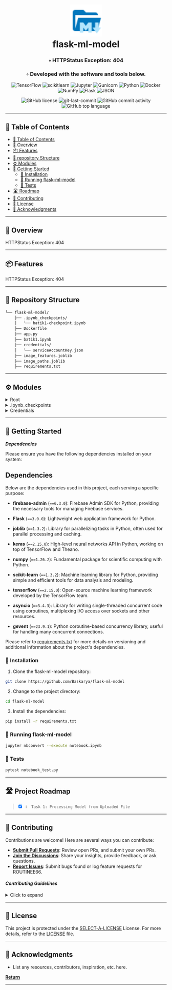 <div align="center">
<h1 align="center">
<img src="https://raw.githubusercontent.com/PKief/vscode-material-icon-theme/ec559a9f6bfd399b82bb44393651661b08aaf7ba/icons/folder-markdown-open.svg" width="100" />
<br>flask-ml-model</h1>
<h3>◦ HTTPStatus Exception: 404</h3>
<h3>◦ Developed with the software and tools below.</h3>

<p align="center">
<img src="https://img.shields.io/badge/TensorFlow-FF6F00.svg?style=flat&logo=TensorFlow&logoColor=white" alt="TensorFlow" />
<img src="https://img.shields.io/badge/scikitlearn-F7931E.svg?style=flat&logo=scikit-learn&logoColor=white" alt="scikitlearn" />
<img src="https://img.shields.io/badge/Jupyter-F37626.svg?style=flat&logo=Jupyter&logoColor=white" alt="Jupyter" />
<img src="https://img.shields.io/badge/Gunicorn-499848.svg?style=flat&logo=Gunicorn&logoColor=white" alt="Gunicorn" />
<img src="https://img.shields.io/badge/Python-3776AB.svg?style=flat&logo=Python&logoColor=white" alt="Python" />

<img src="https://img.shields.io/badge/Docker-2496ED.svg?style=flat&logo=Docker&logoColor=white" alt="Docker" />
<img src="https://img.shields.io/badge/NumPy-013243.svg?style=flat&logo=NumPy&logoColor=white" alt="NumPy" />
<img src="https://img.shields.io/badge/Flask-000000.svg?style=flat&logo=Flask&logoColor=white" alt="Flask" />
<img src="https://img.shields.io/badge/JSON-000000.svg?style=flat&logo=JSON&logoColor=white" alt="JSON" />
</p>
<img src="https://img.shields.io/github/license/Baskarya/flask-ml-model?style=flat&color=5D6D7E" alt="GitHub license" />
<img src="https://img.shields.io/github/last-commit/Baskarya/flask-ml-model?style=flat&color=5D6D7E" alt="git-last-commit" />
<img src="https://img.shields.io/github/commit-activity/m/Baskarya/flask-ml-model?style=flat&color=5D6D7E" alt="GitHub commit activity" />
<img src="https://img.shields.io/github/languages/top/Baskarya/flask-ml-model?style=flat&color=5D6D7E" alt="GitHub top language" />
</div>

---

## 📖 Table of Contents
- [📖 Table of Contents](#-table-of-contents)
- [📍 Overview](#-overview)
- [📦 Features](#-features)
- [📂 repository Structure](#-repository-structure)
- [⚙️ Modules](#modules)
- [🚀 Getting Started](#-getting-started)
    - [🔧 Installation](#-installation)
    - [🤖 Running flask-ml-model](#-running-flask-ml-model)
    - [🧪 Tests](#-tests)
- [🛣 Roadmap](#-roadmap)
- [🤝 Contributing](#-contributing)
- [📄 License](#-license)
- [👏 Acknowledgments](#-acknowledgments)

---


## 📍 Overview

HTTPStatus Exception: 404

---

## 📦 Features

HTTPStatus Exception: 404

---


## 📂 Repository Structure

```sh
└── flask-ml-model/
    ├── .ipynb_checkpoints/
    │   └── batik1-checkpoint.ipynb
    ├── Dockerfile
    ├── app.py
    ├── batik1.ipynb
    ├── credentials/
    │   └── serviceAccountKey.json
    ├── image_features.joblib
    ├── image_paths.joblib
    ├── requirements.txt

```

---


## ⚙️ Modules

<details closed><summary>Root</summary>

| File                                                                                           | Summary                   |
| ---                                                                                            | ---                       |
| [Dockerfile](https://github.com/Baskarya/flask-ml-model/blob/main/Dockerfile)             | HTTPStatus Exception: 404 |
| [batik1.ipynb](https://github.com/Baskarya/flask-ml-model/blob/main/batik1.ipynb)         | HTTPStatus Exception: 404 |
| [requirements.txt](https://github.com/Baskarya/flask-ml-model/blob/main/requirements.txt) | HTTPStatus Exception: 404 |
| [app.py](https://github.com/Baskarya/flask-ml-model/blob/main/app.py)                     | HTTPStatus Exception: 404 |

</details>

<details closed><summary>.ipynb_checkpoints</summary>

| File                                                                                                                            | Summary                   |
| ---                                                                                                                             | ---                       |
| [batik1-checkpoint.ipynb](https://github.com/Baskarya/flask-ml-model/blob/main/.ipynb_checkpoints/batik1-checkpoint.ipynb) | HTTPStatus Exception: 404 |

</details>

<details closed><summary>Credentials</summary>

| File                                                                                                                   | Summary                   |
| ---                                                                                                                    | ---                       |
| [serviceAccountKey.json](https://github.com/Baskarya/flask-ml-model/blob/main/credentials/serviceAccountKey.json) | HTTPStatus Exception: 404 |

</details>

---

## 🚀 Getting Started

***Dependencies***

Please ensure you have the following dependencies installed on your system:

## Dependencies

Below are the dependencies used in this project, each serving a specific purpose:

- **firebase-admin** (`==6.3.0`): Firebase Admin SDK for Python, providing the necessary tools for managing Firebase services.

- **Flask** (`==3.0.0`): Lightweight web application framework for Python.

- **joblib** (`==1.3.2`): Library for parallelizing tasks in Python, often used for parallel processing and caching.

- **keras** (`==2.15.0`): High-level neural networks API in Python, working on top of TensorFlow and Theano.

- **numpy** (`==1.26.2`): Fundamental package for scientific computing with Python.

- **scikit-learn** (`==1.3.2`): Machine learning library for Python, providing simple and efficient tools for data analysis and modeling.

- **tensorflow** (`==2.15.0`): Open-source machine learning framework developed by the TensorFlow team.

- **asyncio** (`==3.4.3`): Library for writing single-threaded concurrent code using coroutines, multiplexing I/O access over sockets and other resources.

- **gevent** (`==23.9.1`): Python coroutine-based concurrency library, useful for handling many concurrent connections.

Please refer to [requirements.txt](https://github.com/Baskarya/flask-ml-model/blob/main/requirements.txt) for more details on versioning and additional information about the project's dependencies.


### 🔧 Installation

1. Clone the flask-ml-model repository:
```sh
git clone https://github.com/Baskarya/flask-ml-model
```

2. Change to the project directory:
```sh
cd flask-ml-model
```

3. Install the dependencies:
```sh
pip install -r requirements.txt
```

### 🤖 Running flask-ml-model

```sh
jupyter nbconvert --execute notebook.ipynb
```

### 🧪 Tests
```sh
pytest notebook_test.py
```

---


## 🛣 Project Roadmap

> - [X] `ℹ️  Task 1: Processing Model from Uploaded File`

---

## 🤝 Contributing

Contributions are welcome! Here are several ways you can contribute:

- **[Submit Pull Requests](https://github.com/Baskarya/flask-ml-model/blob/main/CONTRIBUTING.md)**: Review open PRs, and submit your own PRs.
- **[Join the Discussions](https://github.com/Baskarya/flask-ml-model/discussions)**: Share your insights, provide feedback, or ask questions.
- **[Report Issues](https://github.com/Baskarya/flask-ml-model/issues)**: Submit bugs found or log feature requests for ROUTINEE66.

#### *Contributing Guidelines*

<details closed>
<summary>Click to expand</summary>

1. **Fork the Repository**: Start by forking the project repository to your GitHub account.
2. **Clone Locally**: Clone the forked repository to your local machine using a Git client.
   ```sh
   git clone <your-forked-repo-url>
   ```
3. **Create a New Branch**: Always work on a new branch, giving it a descriptive name.
   ```sh
   git checkout -b new-feature-x
   ```
4. **Make Your Changes**: Develop and test your changes locally.
5. **Commit Your Changes**: Commit with a clear and concise message describing your updates.
   ```sh
   git commit -m 'Implemented new feature x.'
   ```
6. **Push to GitHub**: Push the changes to your forked repository.
   ```sh
   git push origin new-feature-x
   ```
7. **Submit a Pull Request**: Create a PR against the original project repository. Clearly describe the changes and their motivations.

Once your PR is reviewed and approved, it will be merged into the main branch.

</details>

---

## 📄 License


This project is protected under the [SELECT-A-LICENSE](https://choosealicense.com/licenses) License. For more details, refer to the [LICENSE](https://choosealicense.com/licenses/) file.

---

## 👏 Acknowledgments

- List any resources, contributors, inspiration, etc. here.

[**Return**](#Top)

---


